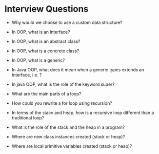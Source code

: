 # Interview Questions

- Why would we choose to use a custom data structure?

- In OOP, what is an interface?

- In OOP, what is an abstract class?

- In OOP, what is a concrete class?

- In OOP, what is a generic?

- In Java OOP, what does it mean when a generic types extends an interface, i.e. <T extends Comparable>?

- In java OOP, what is the role of the keyword super?

- What are the main parts of a loop?

- How could you rewrite a for loop using recursion?

- In terms of the stacv and heap, how is a recursive loop different than a traditional loop?

- What is the role of the stack and the heap in a program?

- Where are new class instances created (stack or heap)?

- Where are local primitive variables created (stack or heap)?
